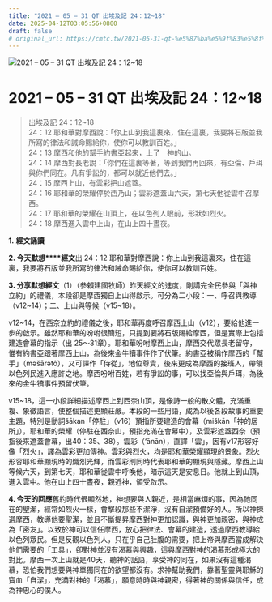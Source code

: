 ```yaml
---
title: "2021 – 05 – 31 QT 出埃及記 24：12~18"
date: 2025-04-12T03:05:56+0800
draft: false
# original_url: https://cmtc.tw/2021-05-31-qt-%e5%87%ba%e5%9f%83%e5%8f%8a%e8%a8%98-24%ef%bc%9a1218
---
```


![2021 – 05 – 31 QT 出埃及記 24：12~18](/images/qt.jpg   "2021 – 05 – 31 QT 出埃及記 24：12~18")

# 2021 – 05 – 31 QT 出埃及記 24：12~18

> 出埃及記 24：12~18  
> 24：12 耶和華對摩西說：「你上山到我這裏來，住在這裏，我要將石版並我所寫的律法和誡命賜給你，使你可以教訓百姓。」  
> 24：13 摩西和他的幫手約書亞起來，上了　神的山。  
> 24：14 摩西對長老說：「你們在這裏等著，等到我們再回來，有亞倫、戶珥與你們同在。凡有爭訟的，都可以就近他們去。」  
> 24：15 摩西上山，有雲彩把山遮蓋。  
> 24：16 耶和華的榮耀停於西乃山；雲彩遮蓋山六天，第七天他從雲中召摩西。  
> 24：17 耶和華的榮耀在山頂上，在以色列人眼前，形狀如烈火。  
> 24：18 摩西進入雲中上山，在山上四十晝夜。

**1.** **經文誦讀**

**2. 今天默想****經文**出 24：12 耶和華對摩西說：你上山到我這裏來，住在這裏，我要將石版並我所寫的律法和誡命賜給你，使你可以教訓百姓。

**3. 分享默想經文**（1）（參賴建國牧師）昨天經文的進度，剛講完全民參與「與神立約」的禮儀，本段卻是摩西獨自上山得啟示。可分為二小段：一、呼召與教導（v12~14）；二、上山與等候（v15~18）。

v12~14，在西奈立約的禮儀之後，耶和華再度呼召摩西上山（v12），要給他進一步的啟示。雖然耶和華的吩咐很簡短，只提到要將石版賜給摩西，但是實際上包括建造會幕的指示（出 25～31章）。耶和華吩咐摩西上山，摩西交代眾長老留守，惟有約書亞跟著摩西上山，為後來金牛犢事件作了伏筆。約書亞被稱作摩西的「幫手」（mǝšārǝtô），又可譯作「侍從」，地位尊貴，後來更成為摩西的接班人，帶領以色列民進入應許之地。摩西吩咐百姓，若有爭訟的事，可以找亞倫與戶珥，為後來的金牛犢事件預留伏筆。

v15~18，這一小段詳細描述摩西上到西奈山頂，是像詩一般的散文體，充滿重複、象徵語言，使整個描述更顯莊嚴。本段的一些用語，成為以後各段故事的重要主題，特別是動詞šākan「停駐」（v16）預指所要建造的會幕（miškān「神的居所」），耶和華的榮耀（停駐在西奈山，預指充滿在會幕中），及雲彩遮蓋西奈（預指後來遮蓋會幕，出40：35、38）。雲彩（‘ānān），直譯「雲」，因有v17形容好像「烈火」，譯為雲彩更加傳神。雲彩與烈火，均是耶和華榮耀顯現的景象。烈火形容耶和華顯現時的熾烈光輝，而雲彩則同時代表耶和華的顯現與隱藏。摩西上山等候六天，到第七天，耶和華從雲中呼喚他，暗示這天是安息日。他就上到山頂，進入雲中。他在山上四十晝夜，親近神，領受啟示。

**4. 今天的回應**舊約時代很顯然地，神想要與人親近，是相當麻煩的事，因為祂同在的聖潔，經常如烈火一樣，會擊殺那些不潔淨，沒有自潔預備好的人。所以神揀選摩西，教導他要聖潔，並且不斷提昇摩西對神更加認識，與神更加親密，與神成為「密友」。以致於神可以信任摩西，放心把律法、會幕的建造，透過摩西教導給以色列眾民。但是反觀以色列人，只在乎自己肚腹的需要，把上帝與摩西當成解決他們需要的「工具」，卻對神並沒有渴慕與興趣，這與摩西對神的渴慕形成極大的對比。摩西一次上山就是40天，聽神的話語，享受神的同在，如果沒有這種渴慕，恐怕我們想要與神單獨同在的欲望都沒有。求神幫助我們，靠著聖靈與耶穌的寶血「自潔」，充滿對神的「渴慕」，願意時時與神親密，得著神的關係與信任，成為神忠心的僕人。